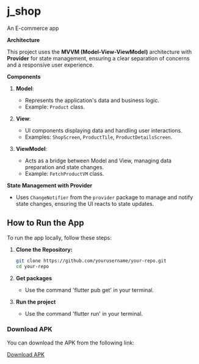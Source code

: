 # j_shop
 An E-commerce app 

 **Architecture**

This project uses the **MVVM (Model-View-ViewModel)** architecture with **Provider** for state management, ensuring a clear separation of concerns and a responsive user experience.

 **Components**

1. **Model**:
   - Represents the application's data and business logic.
   - Example: `Product` class.

2. **View**:
   - UI components displaying data and handling user interactions.
   - Examples: `ShopScreen`, `ProductTile`, `ProductDetailsScreen`.

3. **ViewModel**:
   - Acts as a bridge between Model and View, managing data preparation and state changes.
   - Example: `FetchProductVM` class.

**State Management with Provider**

- Uses `ChangeNotifier` from the `provider` package to manage and notify state changes, ensuring the UI reacts to state updates.

## How to Run the App

To run the app locally, follow these steps:

1. **Clone the Repository:**

   ```sh
   git clone https://github.com/yourusername/your-repo.git
   cd your-repo
   
2. **Get packages**
   - Use the command 'flutter pub get' in your terminal.

3. **Run the project**
   - Use the command 'flutter run' in your terminal.
   
### Download APK

You can download the APK from the following link:

[Download APK](https://drive.google.com/file/d/1XTTOkugKDzC6hCg4HrEeBBQNNDIK954s/view?usp=drivesdk)
